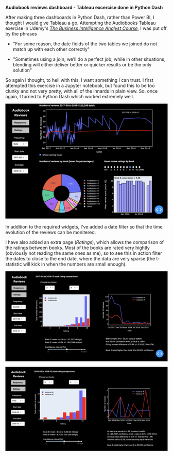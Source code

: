 **Audiobook reviews dashboard - Tableau excercise done in Python Dash**

After making three dashboards in Python Dash, rather than Power BI, I thought I would give Tableau a go.
Attempting the Audiobooks Tableau exercise in Udemy's *[The Business Intelligence Analyst Course](https://www.udemy.com/course/the-business-intelligence-analyst-course-2018)*, I was put off by the phrases

 - "For some reason, the date fields of the two tables we joined do not match up with each other correctly"

 - "Sometimes using a join, we’ll do a perfect job, while in other situations, blending will either deliver better or quicker results or be the only solution" 

So again I thought, to hell with this, I want something I can trust. I first attempted this exercise in a Jupyter notebook, but found this to be too clunky and not very pretty, with all of the innards in plain view. So, once again, I turned to Python Dash which worked extremely well.

![](https://raw.githubusercontent.com/steviecurran/audio-books/refs/heads/main/dash_p1.png)

In addition to the required widgets, I've added a date filter so that the time evolution of the reviews can be monitered.

I have also added an extra page (*Ratings*), which allows the comparison of the ratings between books. Most of the books are rated very hightly (obviously not reading the same ones as me), so to see this in action  filter the dates to close to the end date, where the data are very sparse (the t-statistic will kick in when the numbers are small enough).

![](https://raw.githubusercontent.com/steviecurran/audio-books/refs/heads/main/dash_p2.png)

![](https://raw.githubusercontent.com/steviecurran/audio-books/refs/heads/main/dash_p2a.png)
